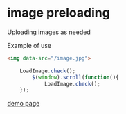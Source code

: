 # image preloading
Uploading images as needed

Example of use

```html
<img data-src="/image.jpg">
```

```javascript
	LoadImage.check();
   		$(window).scroll(function(){
	  		LoadImage.check();
 	});
```

<a href="http://jsfiddle.net/d3k8aepv/4/" target="_blank">demo page</a>
